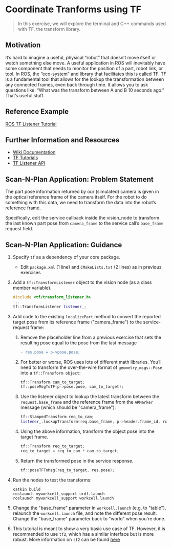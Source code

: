 # Coordinate Tranforms using TF
>In this exercise, we will explore the terminal and C++ commands used with TF, the transform library.

## Motivation
It’s hard to imagine a useful, physical “robot” that doesn’t move itself or watch something else move. A useful application in ROS will inevitably have some component that needs to monitor the position of a part, robot link, or tool. In ROS, the “eco-system” and library that facilitates this is called TF.
TF is a fundamental tool that allows for the lookup the transformation between any connected frames, even back through time. It allows you to ask questions like: “What was the transform between A and B 10 seconds ago.” That’s useful stuff.


## Reference Example
[ROS TF Listener Tutorial](http://wiki.ros.org/tf/Tutorials/Writing%20a%20tf%20listener%20(C%2B%2B))

## Further Information and Resources
 * [Wiki Documentation](http://wiki.ros.org/tf)
 * [TF Tutorials](http://wiki.ros.org/tf/Tutorials)
 * [TF Listener API](http://docs.ros.org/melodic/api/tf/html/)

## Scan-N-Plan Application: Problem Statement
The part pose information returned by our (simulated) camera is given in the optical reference frame of the camera itself. For the robot to do something with this data, we need to transform the data into the robot’s reference frame.

Specifically, edit the service callback inside the vision_node to transform the last known part pose from `camera_frame` to the service call’s `base_frame` request field.


## Scan-N-Plan Application: Guidance

 1. Specify `tf` as a dependency of your core package.

    * Edit `package.xml` (1 line) and `CMakeLists.txt` (2 lines) as in previous exercises

 1. Add a `tf::TransformListener` object to the vision node (as a class member variable). 

    ``` c++
    #include <tf/transform_listener.h>
    ...
    tf::TransformListener listener_;
    ```

 1. Add code to the existing `localizePart` method to convert the reported target pose from its reference frame ("camera_frame") to the service-request frame:

    1. Remove the placeholder line from a previous exercise that sets the resulting pose equal to the pose from the last message

       ``` diff
       - res.pose = p->pose.pose;
       ```

    1. For better or worse, ROS uses lots of different math libraries. You’ll need to transform the over-the-wire format of `geometry_msgs::Pose` into a `tf::Transform object`:

       ``` c++
       tf::Transform cam_to_target;
       tf::poseMsgToTF(p->pose.pose, cam_to_target);
       ```

    1. Use the listener object to lookup the latest transform between the `request.base_frame` and the reference frame from the `ARMarker` message (which should be "camera_frame"):

       ``` c++
       tf::StampedTransform req_to_cam;
       listener_.lookupTransform(req.base_frame, p->header.frame_id, ros::Time(0), req_to_cam);
       ```

    1. Using the above information, transform the object pose into the target frame.

       ``` c++
       tf::Transform req_to_target;
       req_to_target = req_to_cam * cam_to_target;
       ```

    1. Return the transformed pose in the service response. 

       ``` c++
       tf::poseTFToMsg(req_to_target, res.pose);
       ```

 1. Run the nodes to test the transforms:

    ```
    catkin build
    roslaunch myworkcell_support urdf.launch
    roslaunch myworkcell_support workcell.launch
    ```

 1. Change the "base_frame" parameter in `workcell.launch` (e.g. to "table"), relaunch the `workcell.launch` file, and note the different pose result.  Change the "base_frame" parameter back to "world" when you're done.
 
 1. This tutorial is meant to show a very basic use case of TF.  However, it is recommended to use `tf2`, which has a similar interface but is more robust. More information on `tf2` can be found [here](http://wiki.ros.org/tf2)
